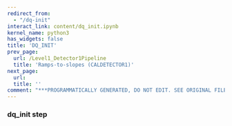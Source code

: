 ```yaml
---
redirect_from:
  - "/dq-init"
interact_link: content/dq_init.ipynb
kernel_name: python3
has_widgets: false
title: 'DQ_INIT'
prev_page:
  url: /Level1_Detector1Pipeline
  title: 'Ramps-to-slopes (CALDETECTOR1)'
next_page:
  url: 
  title: ''
comment: "***PROGRAMMATICALLY GENERATED, DO NOT EDIT. SEE ORIGINAL FILES IN /content***"
---
```



### dq_init step



